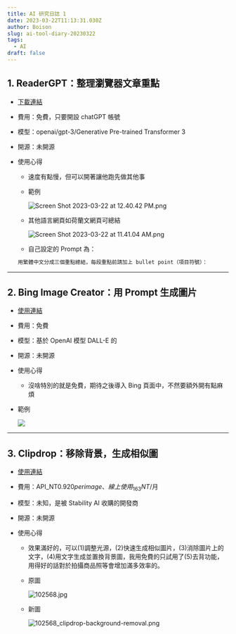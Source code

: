```yaml
---
title: AI 研究日誌 1
date: 2023-03-22T11:13:31.030Z
author: Boison
slug: ai-tool-diary-20230322
tags:
  - AI
draft: false
---
```

## 1. ReaderGPT：整理瀏覽器文章重點

* [下載連結](https://chrome.google.com/webstore/detail/readergpt-chatgpt-based-w/ohgodjgnfedgikkgcjdkomkadbfedcjd)
* 費用：免費，只要開設 chatGPT 帳號
* 模型：openai/gpt-3/Generative Pre-trained Transformer 3
* 開源：未開源
* 使用心得

  * 速度有點慢，但可以開著讓他跑先做其他事
  * 範例

    ![Screen Shot 2023-03-22 at 12.40.42 PM.png](/img/screen-shot-2023-03-22-at-7.19.26-pm.png)
  * 其他語言網頁如荷蘭文網頁可總結

    ![Screen Shot 2023-03-22 at 11.41.04 AM.png](/img/screen-shot-2023-03-22-at-7.19.38-pm.png)
  * 自己設定的 Prompt 為：

  ```javascript
  用繁體中文分成三個重點總結，每段重點前請加上 bullet point（項目符號）：
  ```

- - -

## 2. Bing Image Creator：用 Prompt 生成圖片

* [使用連結](https://www.bing.com/images/create)
* 費用：免費
* 模型：基於 OpenAI 模型 DALL-E 的
* 開源：未開源
* 使用心得

  * 沒啥特別的就是免費，期待之後導入 Bing 頁面中，不然要額外開有點麻煩
* 範例

  ![](/img/screen-shot-2023-03-22-at-7.32.11-pm.png)

- - -

## 3. Clipdrop：移除背景，生成相似圖

* [使用連結](https://clipdrop.co/)
* 費用：API_NT$0.920 per image、線上使用_163 NT$/月
* 模型：未知，是被 Stability AI 收購的開發商
* 開源：未開源
* 使用心得

  * 效果滿好的，可以(1)調整光源，(2)快速生成相似圖片，(3)消除圖片上的文字，(4)用文字生成並置換背景圖，我用免費的只試用了(5)去背功能，用得好的話對於拍攝商品照等會增加滿多效率的。
  * 原圖

    ![102568.jpg](/img/102568.jpg)
  * 新圖

    ![102568_clipdrop-background-removal.png](/img/102568_clipdrop-background-removal.png)